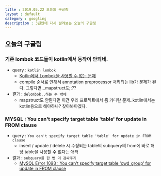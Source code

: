 ```yaml
---
title : 2019.05.22 오늘의 구글링
layout : default
category : googling
description : 3년만에 다시 살려보는 오늘의 구글링
---
```


## 오늘의 구글링

### 기존 lombok 코드들이 kotlin에서 동작이 안되네.
- query : `kotlin lombok`
  - [Kotlin에서 Lombok을 사용할 수 없는 문제](https://sehajyang.github.io/etc/2019/03/07/kotlin-and-lombok.html)
  - compile 순서로 인해서 annotation preprocessor 처리되는 lib가 문제가 된다. 그렇다면...mapstruct도;;??
- 결과 : `delombok..하는 수 밖에`
  - mapstruct도 안된다면 이건 우리 프로젝트에서 좀 커다란 문제..kotlin에서는 kotlin용으로 해야하나? 찾아봐야겠다.

### MYSQL : You can't specify target table 'table' for update in FROM clause
- query : `You can't specify target table 'table' for update in FROM clause`
    - insert / update / delete 시 수정되는 table의 subquery의 from에 바로 해당 table을 사용할 수 없다는 애러
- 결과 : `subquery를 한 번 더 감싸주기`
    - [MySQL Error 1093 : You can't specify target table 'cwd_group' for update in FROM clause](https://www.lesstif.com/display/DBMS/MySQL+Error+1093+%3A+You+can%27t+specify+target+table+%27cwd_group%27+for+update+in+FROM+clause)